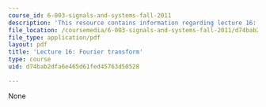 ```yaml
---
course_id: 6-003-signals-and-systems-fall-2011
description: 'This resource contains information regarding lecture 16: fourier transform.'
file_location: /coursemedia/6-003-signals-and-systems-fall-2011/d74bab2dfa6e465d61fed45763d50528_MIT6_003F11_lec16.pdf
file_type: application/pdf
layout: pdf
title: 'Lecture 16: Fourier transform'
type: course
uid: d74bab2dfa6e465d61fed45763d50528

---
```

None